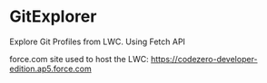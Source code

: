 # GitExplorer
Explore Git Profiles from LWC. Using Fetch API


force.com site used to host the LWC: 
https://codezero-developer-edition.ap5.force.com
